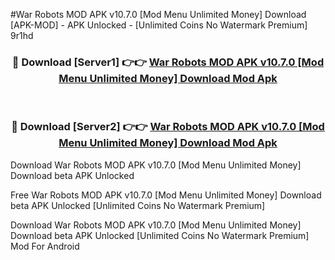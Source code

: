 #War Robots MOD APK v10.7.0 [Mod Menu Unlimited Money] Download [APK-MOD] - APK Unlocked - [Unlimited Coins No Watermark Premium] 9r1hd



<div align="center">

<h3>🔴 Download [Server1] 👉👉 <a href="https://momento.my/?title=War_Robots_MOD_APK_v10.7.0_[Mod_Menu_Unlimited_Money]_Download">War Robots MOD APK v10.7.0 [Mod Menu Unlimited Money] Download Mod Apk</a></h3><br>

<h3>🔴 Download [Server2] 👉👉 <a href="https://momento.my/?title=War_Robots_MOD_APK_v10.7.0_[Mod_Menu_Unlimited_Money]_Download">War Robots MOD APK v10.7.0 [Mod Menu Unlimited Money] Download Mod Apk</a></h3>
</div>



Download War Robots MOD APK v10.7.0 [Mod Menu Unlimited Money] Download beta APK Unlocked

Free War Robots MOD APK v10.7.0 [Mod Menu Unlimited Money] Download beta APK Unlocked [Unlimited Coins No Watermark Premium]

Download War Robots MOD APK v10.7.0 [Mod Menu Unlimited Money] Download beta APK Unlocked [Unlimited Coins No Watermark Premium] Mod For Android
